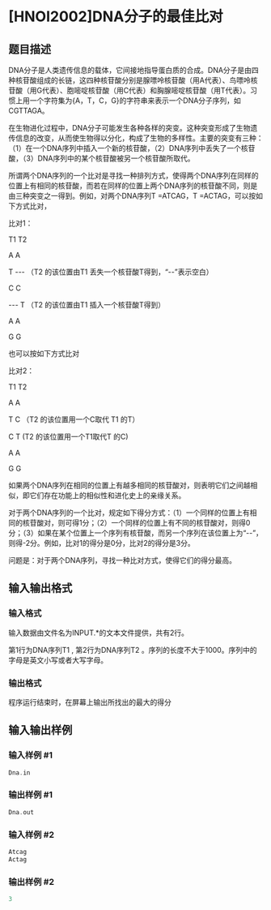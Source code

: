 # [HNOI2002]DNA分子的最佳比对

## 题目描述

DNA分子是人类遗传信息的载体，它间接地指导蛋白质的合成。DNA分子是由四种核苷酸组成的长链，这四种核苷酸分别是腺嘌呤核苷酸（用A代表）、鸟嘌呤核苷酸（用G代表）、胞嘧啶核苷酸（用C代表）和胸腺嘧啶核苷酸（用T代表）。习惯上用一个字符集为{A，T，C，G}的字符串来表示一个DNA分子序列，如CGTTAGA。

在生物进化过程中，DNA分子可能发生各种各样的突变。这种突变形成了生物遗传信息的改变，从而使生物得以分化，构成了生物的多样性。主要的突变有三种：（1）在一个DNA序列中插入一个新的核苷酸，（2）DNA序列中丢失了一个核苷酸，（3）DNA序列中的某个核苷酸被另一个核苷酸所取代。

所谓两个DNA序列的一个比对是寻找一种排列方式，使得两个DNA序列在同样的位置上有相同的核苷酸，而若在同样的位置上两个DNA序列的核苷酸不同，则是由三种突变之一得到。例如，对两个DNA序列T =ATCAG，T =ACTAG，可以按如下方式比对，

比对1：

T1 T2

A A

T --- （T2 的该位置由T1 丢失一个核苷酸T得到，“--”表示空白）

C C

--- T （T2 的该位置由T1 插入一个核苷酸T得到）

A A

G G

也可以按如下方式比对

比对2：

T1 T2

A A

T C （T2 的该位置用一个C取代 T1 的T）

C T (T2 的该位置用一个T1取代T 的C)

A A

G G

如果两个DNA序列在相同的位置上有越多相同的核苷酸对，则表明它们之间越相似，即它们存在功能上的相似性和进化史上的亲缘关系。

对于两个DNA序列的一个比对，规定如下得分方式：（1）一个同样的位置上有相同的核苷酸对，则可得1分；（2）一个同样的位置上有不同的核苷酸对，则得0分；（3）如果在某个位置上一个序列有核苷酸，而另一个序列在该位置上为“--”，则得-2分。例如，比对1的得分是0分，比对2的得分是3分。

问题是：对于两个DNA序列，寻找一种比对方式，使得它们的得分最高。

## 输入输出格式

### 输入格式

输入数据由文件名为INPUT.\*的文本文件提供，共有2行。

第1行为DNA序列T1 , 第2行为DNA序列T2 。序列的长度不大于1000。序列中的字母是英文小写或者大写字母。

### 输出格式

程序运行结束时，在屏幕上输出所找出的最大的得分

## 输入输出样例

### 输入样例 #1

```cpp
Dna.in
```


### 输出样例 #1

```cpp
Dna.out
```


### 输入样例 #2

```cpp
Atcag
Actag

```
### 输出样例 #2

```cpp
3
```


